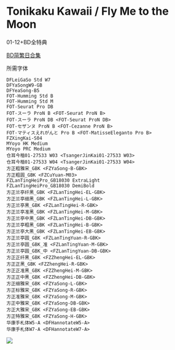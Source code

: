 # Tonikaku Kawaii / Fly Me to the Moon

01-12+BD全特典

[BD简繁日合集](https://github.com/Nekomoekissaten-SUB/Nekomoekissaten-poi-Subs/raw/master/Tonikaku_Kawaii/Tonikawa_BD_JPCH.7z)

所需字体
```
DFLeiGaSo Std W7
DFYaSongW9-GB
DFYeaSong-B5
FOT-Humming Std B
FOT-Humming Std M
FOT-Seurat Pro DB
FOT-スーラ ProN B <FOT-Seurat ProN B>
FOT-スーラ ProN DB <FOT-Seurat ProN DB>
FOT-セザンヌ ProN B <FOT-Cezanne ProN B>
FOT-マティスえれがんと Pro B <FOT-MatisseEleganto Pro B>
FZXingKai-S04
MYoyo HK Medium
MYoyo PRC Medium
仓耳今楷01-27533 W03 <TsangerJinKai01-27533 W03>
仓耳今楷01-27533 W04 <TsangerJinKai01-27533 W04>
方正粗雅宋_GBK <FZYaSong-B-GBK>
方正粗圆_GBK <FZCuYuan-M03>
FZLanTingHeiPro_GB18030 ExtraLight
FZLanTingHeiPro_GB18030 DemiBold
方正兰亭纤黑_GBK <FZLanTingHei-EL-GBK>
方正兰亭细黑_GBK <FZLanTingHei-L-GBK>
方正兰亭黑_GBK <FZLanTingHei-R-GBK>
方正兰亭准黑_GBK <FZLanTingHei-M-GBK>
方正兰亭中黑_GBK <FZLanTingHei-DB-GBK>
方正兰亭粗黑_GBK <FZLanTingHei-B-GBK>
方正兰亭大黑_GBK <FZLanTingHei-EB-GBK>
方正兰亭圆_GBK <FZLanTingYuan-R-GBK>
方正兰亭圆_GBK_准 <FZLanTingYuan-M-GBK>
方正兰亭圆_GBK_中 <FZLanTingYuan-DB-GBK>
方正正纤黑_GBK <FZZhengHei-EL-GBK>
方正正黑_GBK <FZZhengHei-R-GBK>
方正正准黑_GBK <FZZhengHei-M-GBK>
方正正中黑_GBK <FZZhengHei-DB-GBK>
方正细雅宋_GBK <FZYaSong-L-GBK>
方正标雅宋_GBK <FZYaSong-R-GBK>
方正准雅宋_GBK <FZYaSong-M-GBK>
方正中雅宋_GBK <FZYaSong-DB-GBK>
方正大雅宋_GBK <FZYaSong-EB-GBK>
方正特雅宋_GBK <FZYaSong-H-GBK>
华康手札体W5-A <DFHannotateW5-A>
华康手札体W7-A <DFHannotateW7-A>
```

![](https://nekomoe.pages.dev/images/2020-10/tonikawa.jpg)
